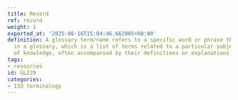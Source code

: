 ```yaml
---
title: Record
ref: record
weight: 1
exported_at: '2025-06-16T15:04:46.662005+00:00'
definition: A glossary term/name refers to a specific word or phrase that is defined
  in a glossary, which is a list of terms related to a particular subject or area
  of knowledge, often accompanied by their definitions or explanations.
tags:
- resources
id: GL229
categories:
- ISO terminology
---
```


